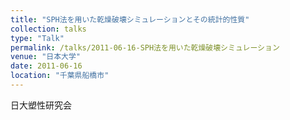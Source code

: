 ```yaml
---
title: "SPH法を用いた乾燥破壊シミュレーションとその統計的性質"
collection: talks
type: "Talk"
permalink: /talks/2011-06-16-SPH法を用いた乾燥破壊シミュレーション
venue: "日本大学"
date: 2011-06-16
location: "千葉県船橋市"
---
```


日大塑性研究会
